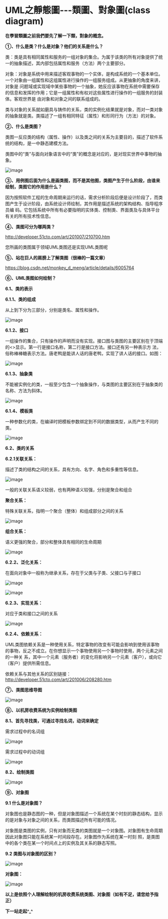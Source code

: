 # UML之靜態圖---類圖、對象圖(class diagram)
**在學習類圖之前我們要先了解一下類，對象的概念。**

**①、什么是类？什么是对象？他们的关系是什么？**

类：类是具有相同属性和服务的一组对象的集合。为属于该类的所有对象提供了统一的抽象描述，其内部包括属性和服务（方法）两个主要部分。

对象：对象是系统中用来描述客观事物的一个实体，是构成系统的一个基本单位。一个对象由一组属性和这组属性进行操作的一组服务组成。从更抽象的角度来讲，对象是
问题域或实现域中某些事物的一个抽象，她反应该事物在系统中需要保存的信息和发挥的作用；它是一组属性和有权对这些属性进行操作的一组服务的封装体。客观世界是
由对象和对象之间的联系组成的。

类与对象的关系就如磨具与铸件的关系，类的实例化结果就是对象，而对一类对象的抽象就是类。类描述了一组有相同特征（属性）和形同行为（方法）的对象。

**②、什么是类图？**

类图一反应类的结构（属性、操作）以及类之间的关系为主要目的，描述了软件系统的结构，是一中静态建模方法。

类图中的“类”与面向对象语言中的“类”的概念是对应的，是对现实世界中事物的抽象。

![image](https://github.com/11024117/SEM/blob/main/0.png)

**③、用例图后面为什么是画类图，而不是其他图，类图产生于什么阶段，由谁来绘制，类图它的作用是什么？**

因为按照软件工程的生命周期来运行的话，需求分析阶段后便是设计阶段了，而类图产生于设计阶段，由系统设计师绘制，其作用是描述系统的架构结构、指导程序员编
码。它包括系统中所有有必要指明的实体类、控制类、界面类及与具体平台有关的所有技术性信息。

**④、类图可分为哪两类？**

http://developer.51cto.com/art/201007/210700.htm

您所画的类图属于领域UML类图还是实现UML类图呢

**⑤、站在巨人的肩膀上了解类图（很棒的一篇文章）**

https://blog.csdn.net/monkey_d_meng/article/details/6005764

**⑥、UML类图如何绘制？**

**6.1、类的表示**

**6.1.1、类的组成**

从上到下分为三部分，分别是类名、属性和操作。

![image](https://github.com/11024117/SEM/blob/main/6.1.1.png)

**6.1.2、接口**

一组操作的集合，只有操作的声明而没有实现。接口图与类图的主要区别在于顶端的<<interface>>显示。第一行是接口名称，第二行是接口方法。接口还有另一种表示方
法，俗称棒棒糖表示方法。唐老鸭是能讲人话的唐老鸭，实现了讲人话的接口。如图：

![image](https://github.com/11024117/SEM/blob/main/6.1.2.png)

**6.1.3、抽象类**

不能被实例化的类，一般至少包含一个抽象操作，与类图的主要区别在于抽象类的名称、方法为斜体。

![image](https://github.com/11024117/SEM/blob/main/6.1.3.png)

**6.1.4、模板类**

一种参数化的类，在编译时把模板参数绑定到不同的数据类型，从而产生不同的类。

![image](https://github.com/11024117/SEM/blob/main/6.1.4%E6%A8%A1%E6%9D%BF%E9%A1%9E.png)

**6.2、类的关系**

**6.2.1关联关系：**

描述了类的结构之间的关系，具有方向、名字、角色和多重性等信息。

![image](https://github.com/11024117/SEM/blob/main/6.2.1.png)

一般的关联关系语义较弱，也有两种语义较强，分别是聚合和组合

**聚合关系：**

特殊关联关系，指明一个聚合（整体）和组成部分之间的关系

![image](https://github.com/11024117/SEM/blob/main/6.2.2.drawio.png)

**组合关系：**

语义更强的聚合，部分和整体具有相同的生命周期

![image](https://github.com/11024117/SEM/blob/main/6.2.1%E7%B5%84%E5%90%88%E9%97%9C%E4%BF%82.drawio.png)

**6.2.2、泛化关系：**

在面向对象中一般称为继承关系，存在于父类与子类、父接口与子接口

![image](https://github.com/11024117/SEM/blob/main/6.2.2%E6%B3%9B%E5%8C%96%E9%97%9C%E4%BF%82.drawio.png)

![image](https://github.com/11024117/SEM/blob/main/6.2.2%E6%B3%9B%E5%8C%96%E9%97%9C%E4%BF%822.drawio.png)

**6.2.3、实现关系：**

对应于类和接口之间的关系

![image](https://github.com/11024117/SEM/blob/main/6.3.3%E5%AF%A6%E7%8F%BE%E9%97%9C%E4%BF%82.drawio.png)

**6.2.4、依赖关系：**

UML类图依赖关系是一种使用关系，特定事物的改变有可能会影响到使用该事物的事物，反之不成立。在你想显示一个事物使用另一个事物时使用，两个元素之间的一种关
系，其中一个元素（服务者）的变化将影响另一个元素（客户），或向它（客户）提供所需信息。

依赖关系与其他关系的区别链接：http://developer.51cto.com/art/201006/208280.htm

**⑦、类图思维导图**

![image](https://github.com/11024117/SEM/blob/main/7.%E9%A1%9E%E5%9C%96%E6%80%9D%E7%B6%AD%E5%B0%8E%E5%9C%96.png)

**⑧、以机房收费系统为实例绘制类图**

**8.1、首先寻找类，可通过寻找名词，动词来确定**

需求过程中的名词组

![image](https://github.com/11024117/SEM/blob/main/8.1%E5%90%8D%E8%A9%9E%E7%B5%84.drawio.png)

需求过程中的动词组

![image](https://github.com/11024117/SEM/blob/main/8.1%E5%8B%95%E8%A9%9E%E7%B5%84.drawio.png)

**8.2、绘制类图**

![image](https://github.com/11024117/SEM/blob/main/8.2.drawio.png)

**⑨、对象图**

**9.1 什么是对象图？**

对象图也是静态图的一种，但是对象图描述一个系统在某个时刻的静态结构，显示的是对象与对象之间的关系，而类图描述所有可能的情况。

对象图是类图的实例，只有对象而无类的类图就是一个对象图。对象图有生命周期因此对象图只能在系统某一时间段存在。对象图作为系统在某一时刻
照，是类图中的各个类在某一个时间点上的实例及其关系的静态写照。

**9.2 类图与对象图的区别？**

![image](https://github.com/11024117/SEM/blob/main/9.2%E9%A1%9E%E5%9C%96%E8%88%87%E7%89%A9%E4%BB%B6%E5%9C%96%E7%9A%84%E5%8D%80%E5%88%A5.png)

**对象图：**

![image](https://github.com/11024117/SEM/blob/main/%E6%9C%80%E5%BA%95%E5%B0%8D%E8%B1%A1%E5%9C%96.drawio.png)

**以上是依照个人理解绘制的机房收费系统类图、对象图（如有不足，请您给予指正）**

**下一站走起^_^**
